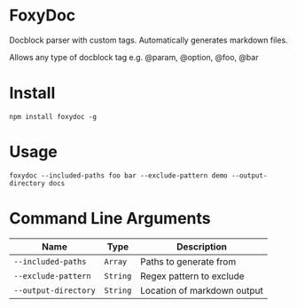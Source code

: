 # FoxyDoc

Docblock parser with custom tags. Automatically generates markdown files.

Allows any type of docblock tag e.g. @param, @option, @foo, @bar

# Install

```
npm install foxydoc -g
```

# Usage

```
foxydoc --included-paths foo bar --exclude-pattern demo --output-directory docs
```

# Command Line Arguments

| Name                | Type    | Description                            |
| --------------------|---------|----------------------------------------|
| `--included-paths`  | `Array` | Paths to generate from                 |
| `--exclude-pattern` | `String`| Regex pattern to exclude               |
| `--output-directory`| `String`| Location of markdown output            |
